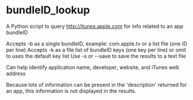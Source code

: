 # bundleID_lookup
A Python script to query http://itunes.apple.com for info related to an app bundleID

Accepts -b as a single bundleID, example: com.apple.tv or a list file (one ID per line)
Accepts -k as a file list of bundleID keys (one key per line) or omit to uses the default key list
Use -s or --save to save the results to a text file

Can help identify application name, developer, website, and iTunes web address

Because lots of information can be present in the 'description' returned for an app, this information is not displayed in the results.
